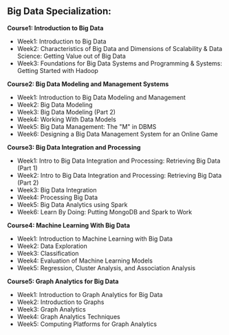 ## Big Data Specialization: 

**Course1: Introduction to Big Data**
* Week1: Introduction to Big Data
* Week2: Characteristics of Big Data and Dimensions of Scalability & Data Science: Getting Value out of Big Data
* Week3: Foundations for Big Data Systems and Programming & Systems: Getting Started with Hadoop

**Course2: Big Data Modeling and Management Systems**
* Week1: Introduction to Big Data Modeling and Management
* Week2: Big Data Modeling
* Week3: Big Data Modeling (Part 2)
* Week4: Working With Data Models
* Week5: Big Data Management: The "M" in DBMS
* Week6: Designing a Big Data Management System for an Online Game

**Course3: Big Data Integration and Processing**
* Week1: Intro to Big Data Integration and Processing: Retrieving Big Data (Part 1)
* Week2: Intro to Big Data Integration and Processing: Retrieving Big Data (Part 2)
* Week3: Big Data Integration
* Week4: Processing Big Data
* Week5: Big Data Analytics using Spark
* Week6: Learn By Doing: Putting MongoDB and Spark to Work

**Course4: Machine Learning With Big Data**
* Week1: Introduction to Machine Learning with Big Data
* Week2: Data Exploration
* Week3: Classification
* Week4: Evaluation of Machine Learning Models
* Week5: Regression, Cluster Analysis, and Association Analysis

**Course5: Graph Analytics for Big Data**
* Week1: Introduction to Graph Analytics for Big Data
* Week2: Introduction to Graphs
* Week3: Graph Analytics
* Week4: Graph Analytics Techniques
* Week5: Computing Platforms for Graph Analytics



